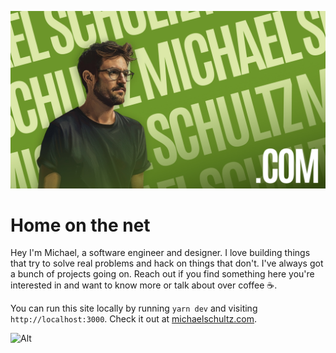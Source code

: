 ![michael-schultz-social](/public/static/images/michael-schultz-social.jpg)

# Home on the net
Hey I'm Michael, a software engineer and designer. I love building things that try to solve real problems and hack on things that don't. I've always got a bunch of projects going on. Reach out if you find something here you're interested in and want to know more or talk about over coffee ☕.

You can run this site locally by running `yarn dev` and visiting `http://localhost:3000`. Check it out at [michaelschultz.com](https://michaelschultz.com).

![Alt](https://repobeats.axiom.co/api/embed/4d2560fc21344db7bfe7207c5773071f884f95e1.svg "Repobeats analytics image")
